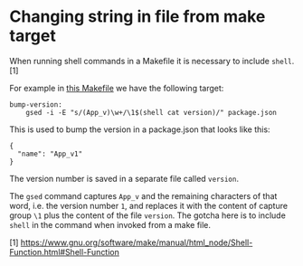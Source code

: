 # Changing string in file from make target 

When running shell commands in a Makefile it is necessary to include `shell`.[1]

For example in [this Makefile](Makefile) we have the following target:
```
bump-version:
	gsed -i -E "s/(App_v)\w+/\1$(shell cat version)/" package.json 
```

This is used to bump the version in a package.json that looks like this:
```
{
  "name": "App_v1"
}
```

The version number is saved in a separate file called `version`.

The `gsed` command captures `App_v` and the remaining characters of that word, i.e. the version number `1`, and replaces it with the content of capture group `\1` plus the content of the file `version`. The gotcha here is to include `shell` in the command when invoked from a make file.

[1] https://www.gnu.org/software/make/manual/html_node/Shell-Function.html#Shell-Function

